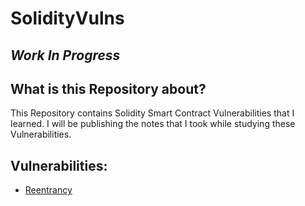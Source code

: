 # SolidityVulns

## _Work In Progress_

## What is this Repository about?

This Repository contains Solidity Smart Contract Vulnerabilities that I learned. I will be publishing the notes that I took while studying these Vulnerabilities.

## Vulnerabilities:

- [Reentrancy](Reentrancy)
